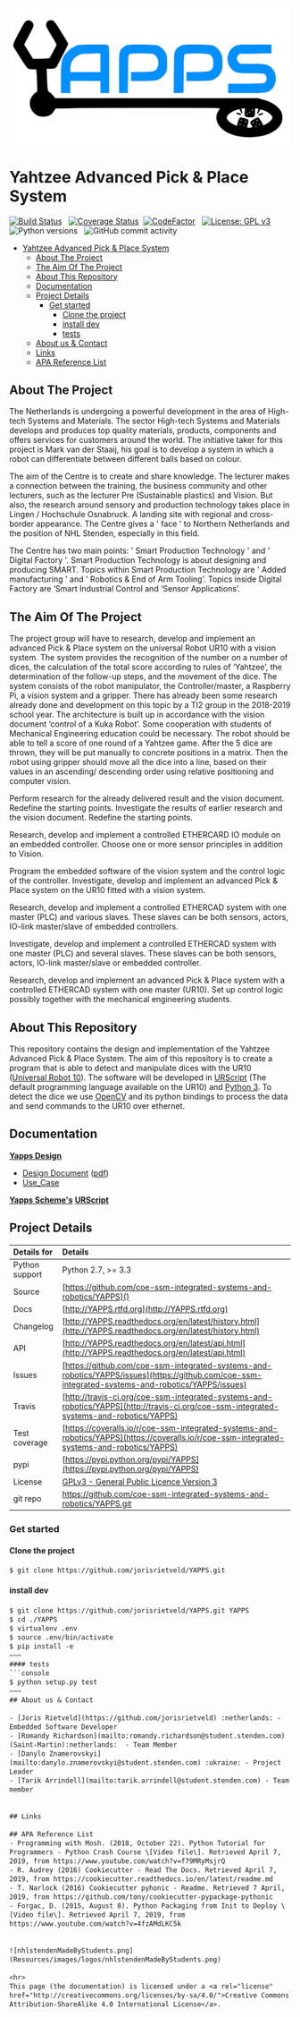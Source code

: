 ![yapps_logo.svg](Resources/images/logos/yapps_logo.svg)
# Yahtzee Advanced Pick &amp; Place System

[![Build Status](https://travis-ci.org/coe-ssm-integrated-systems-and-robotics/YAPPS.svg?branch=master)](https://travis-ci.org/coe-ssm-integrated-systems-and-robotics/YAPPS) &nbsp;
[![Coverage Status](https://coveralls.io/repos/github/coe-ssm-integrated-systems-and-robotics/YAPPS/badge.svg?branch=master)](https://coveralls.io/github/coe-ssm-integrated-systems-and-robotics/YAPPS?branch=master)&nbsp;
[![CodeFactor](https://www.codefactor.io/repository/github/coe-ssm-integrated-systems-and-robotics/yapps/badge)](https://www.codefactor.io/repository/github/coe-ssm-integrated-systems-and-robotics/yapps) &nbsp;
[![License: GPL v3](https://img.shields.io/badge/License-GPL%20v3-blue.svg)](LICENSE) &nbsp;
![Python versions](https://img.shields.io/badge/python%20versions-2.6%7C2.7%7C3.3%7C3.4%7C3.5%7C3.6-brightgreen.svg) &nbsp;
![GitHub commit activity](https://img.shields.io/github/commit-activity/m/coe-ssm-integrated-systems-and-robotics/Yapps.svg)


[TOC]: # " "

- [Yahtzee Advanced Pick &amp; Place System](#yahtzee-advanced-pick--place-system)
    - [About The Project](#about-the-project)
    - [The Aim Of The Project](#the-aim-of-the-project)
    - [About This Repository](#about-this-repository)
    - [Documentation](#documentation)
    - [Project Details](#project-details)
        - [Get started](#get-started)
            - [Clone the project](#clone-the-project)
            - [install dev](#install-dev)
            - [tests](#tests)
    - [About us & Contact](#about-us--contact)
    - [Links](#links)
    - [APA Reference List](#apa-reference-list)

## About The Project
The Netherlands is undergoing a powerful development in the area of High-tech Systems and
Materials. The sector High-tech Systems and Materials develops and produces top quality materials, products, components and offers services for customers around the world. The initiative taker for this project is Mark van der Staaij, his goal is to develop a system in which a robot can differentiate between different balls based on colour.

The aim of the Centre is to create and share knowledge. The lecturer makes a connection between the training, the business community and other lecturers, such as the lecturer Pre (Sustainable plastics) and Vision. But also, the research around sensory and production technology takes place in Lingen / Hochschule Osnabruck. A landing site with regional and cross-border appearance. The Centre gives a ' face ' to Northern Netherlands and the position of NHL Stenden, especially in this field.

The Centre has two main points: ' Smart Production Technology ' and ' Digital Factory '. Smart Production Technology is about designing and producing SMART. Topics within Smart Production Technology are ' Added manufacturing ' and ' Robotics & End of Arm Tooling’. Topics inside Digital Factory are ‘Smart Industrial Control and ‘Sensor Applications’.

## The Aim Of The Project
The project group will have to research, develop and implement an advanced Pick & Place system on the universal Robot UR10 with a vision system. The system provides the recognition of the number on a number of dices, the calculation of the total score according to rules of ‘Yahtzee’, the determination of the follow-up steps, and the movement of the dice. The system consists of the robot manipulator, the Controller/master, a Raspberry Pi, a vision system and a gripper. There has already been some research already done and development on this topic by a TI2 group in the 2018-2019 school year. The architecture is built up in accordance with the vision document ‘control of a Kuka Robot’. Some cooperation with students of Mechanical Engineering education could be necessary.
The robot should be able to tell a score of one round of a Yahtzee game. After the 5 dice are thrown, they will be put manually to concrete positions in a matrix. Then the robot using gripper should move all the dice into a line, based on their values in an ascending/ descending order using relative positioning and computer vision.

Perform research for the already delivered result and the vision document. Redefine the starting points. Investigate the results of earlier research and the vision document. Redefine the starting points.

Research, develop and implement a controlled ETHERCARD IO module on an embedded controller. Choose one or more sensor principles in addition to Vision.

Program the embedded software of the vision system and the control logic of the controller.
Investigate, develop and implement an advanced Pick & Place system on the UR10 fitted with a vision system.

Research, develop and implement a controlled ETHERCAD system with one master (PLC) and various slaves. These slaves can be both sensors, actors, IO-link master/slave of embedded controllers.

Investigate, develop and implement a controlled ETHERCAD system with one master (PLC) and several slaves. These slaves can be both sensors, actors, IO-link master/slave or embedded controller.

Research, develop and implement an advanced Pick & Place system with a controlled ETHERCAD system with one master (UR10). Set up control logic possibly together with the mechanical engineering students.

## About This Repository
This repository contains the design and implementation of the Yahtzee Advanced Pick & Place System. The aim of this repository is to create a program that is able to detect and manipulate dices with the UR10 ([Universal Robot 10](https://www.universal-robots.com/nl/producten/ur10-robot/)). The software will be developed in [URScript]() (The default programming language available on the UR10) and [Python 3](https://docs.python.org/3/). To detect the dice we use [OpenCV]() and its python bindings to process the data and send commands to the UR10 over ethernet.

## Documentation
[**Yapps Design**](Documentation/Design)
   - [Design Document](Documentation/Design/design_document_v1.0.1.md)  ([pdf](Documentation/Design/Design%20Document%20v1.0.0.pdf))
- [Use_Case](Documentation/Design/Use_Case.md)

[**Yapps Scheme's**](Documentation/Schemes)
[**URScript**](Documentation/Schemes)

## Project Details

| Details for    | Details                                                                                                                                            |
|:---------------|:---------------------------------------------------------------------------------------------------------------------------------------------------|
| Python support | Python 2.7, >= 3.3                                                                                                                                 |
| Source         | [https://github.com/coe-ssm-integrated-systems-and-robotics/YAPPS]()                                                                               |
| Docs           | [http://YAPPS.rtfd.org](http://YAPPS.rtfd.org)                                                                                                                          |
| Changelog      | [http://YAPPS.readthedocs.org/en/latest/history.html](http://YAPPS.readthedocs.org/en/latest/history.html)                                         |
| API            | [http://YAPPS.readthedocs.org/en/latest/api.html](http://YAPPS.readthedocs.org/en/latest/api.html)                                                 |
| Issues         | [https://github.com/coe-ssm-integrated-systems-and-robotics/YAPPS/issues](https://github.com/coe-ssm-integrated-systems-and-robotics/YAPPS/issues) |
| Travis         | [http://travis-ci.org/coe-ssm-integrated-systems-and-robotics/YAPPS](http://travis-ci.org/coe-ssm-integrated-systems-and-robotics/YAPPS)           |
| Test coverage  | [https://coveralls.io/r/coe-ssm-integrated-systems-and-robotics/YAPPS](https://coveralls.io/r/coe-ssm-integrated-systems-and-robotics/YAPPS)       |
| pypi           | [https://pypi.python.org/pypi/YAPPS](https://pypi.python.org/pypi/YAPPS)                                                                           |
| License        | [GPLv3 - General Public Licence Version 3](LICENCE)                                                                                                |
| git repo       | https://github.com/coe-ssm-integrated-systems-and-robotics/YAPPS.git                                                                               |

### Get started
#### Clone the project
```console
$ git clone https://github.com/jorisrietveld/YAPPS.git
```
#### install dev
```console
$ git clone https://github.com/jorisrietveld/YAPPS.git YAPPS
$ cd ./YAPPS
$ virtualenv .env
$ source .env/bin/activate
$ pip install -e
~~~
#### tests
```console
$ python setup.py test
~~~
## About us & Contact

- [Joris Rietveld](https://github.com/jorisrietveld) :netherlands: - Embedded Software Developer
- [Romandy Richardson](mailto:romandy.richardson@student.stenden.com) (Saint-Martin):netherlands:  - Team Member
- [Danylo Znamerovskyi](mailto:danylo.znamerovskyi@student.stenden.com) :ukraine: - Project Leader
- [Tarik Arrindell](mailto:tarik.arrindell@student.stenden.com) - Team member


## Links

## APA Reference List
- Programming with Mosh. (2018, October 22). Python Tutorial for Programmers - Python Crash Course \[Video file\]. Retrieved April 7, 2019, from https://www.youtube.com/watch?v=f79MRyMsjrQ
- R. Audrey (2016) Cookiecutter - Read The Docs. Retrieved April 7, 2019, from https://cookiecutter.readthedocs.io/en/latest/readme.md
- T. Narlock (2016) Cookiecutter pyhonic - Readme. Retrieved 7 April, 2019, from https://github.com/tony/cookiecutter-pypackage-pythonic
- Forgac, D. (2015, August 8). Python Packaging from Init to Deploy \[Video file\]. Retrieved April 7, 2019, from https://www.youtube.com/watch?v=4fzAMdLKC5k


![nhlstendenMadeByStudents.png](Resources/images/logos/nhlstendenMadeByStudents.png)

<hr>
This page (the documentation) is licensed under a <a rel="license" href="http://creativecommons.org/licenses/by-sa/4.0/">Creative Commons Attribution-ShareAlike 4.0 International License</a>.

